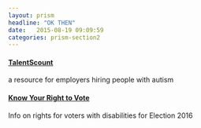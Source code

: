 ```yaml
---
layout: prism
headline: "OK THEN"
date:   2015-08-19 09:09:59
categories: prism-section2
---
```

<h4><a href="https://www.thearc.org/thearcatwork-order-talentscout">TalentScount</a></h4>
<p>a resource for employers hiring people with autism</p>

<h4><a href="http://www.thearc.org/what-we-do/resources/toolkits/vote">Know Your Right to Vote</a></h4>
<p>Info on rights for voters with disabilities for Election 2016</p>
